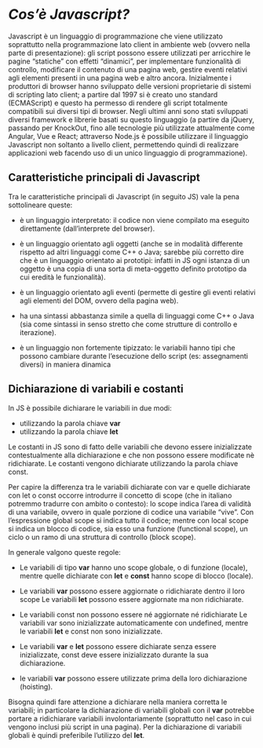 # ***Cos’è Javascript?***
Javascript è un linguaggio di programmazione che viene utilizzato soprattutto nella programmazione lato client in ambiente web (ovvero nella parte di presentazione): gli script possono essere utilizzati per arricchire le pagine “statiche” con effetti “dinamici”, per implementare funzionalità di controllo, modificare il contenuto di una pagina web, gestire eventi relativi agli elementi presenti in una pagina web e altro ancora. 
Inizialmente i produttori di browser hanno sviluppato delle versioni proprietarie di sistemi di scripting lato client; a partire dal 1997 si è creato uno standard (ECMAScript) e questo ha permesso di rendere gli script totalmente compatibili sui diversi tipi di browser.
Negli ultimi anni sono stati sviluppati diversi framework e librerie basati su questo linguaggio (a partire da jQuery, passando per KnockOut, fino alle tecnologie più utilizzate attualmente come Angular, Vue e React; attraverso Node.js è possibile utilizzare il linguaggio Javascript non soltanto a livello client, permettendo quindi di realizzare applicazioni web facendo uso di un unico linguaggio di programmazione). 

## Caratteristiche principali di Javascript

Tra le caratteristiche principali di Javascript (in seguito JS) vale la pena sottolineare queste:


   - è un linguaggio interpretato: il codice non viene compilato ma eseguito direttamente (dall’interprete del browser).

   - è un linguaggio orientato agli oggetti (anche se in modalità differente rispetto ad altri linguaggi come C++ o Java; sarebbe più corretto dire che è un linguaggio orientato ai prototipi: infatti in JS ogni istanza di un oggetto è una copia di una sorta di meta-oggetto definito prototipo da cui eredità le funzionalità).
    
   - è un linguaggio orientato agli eventi (permette di gestire gli eventi relativi agli elementi del DOM, ovvero della pagina web).

   - ha una sintassi abbastanza simile a quella di linguaggi come C++ o Java (sia come sintassi in senso stretto che come strutture di controllo e iterazione).

   - è un linguaggio non fortemente tipizzato: le variabili hanno tipi che possono cambiare durante l’esecuzione dello script (es: assegnamenti diversi) in maniera dinamica


## Dichiarazione di variabili e costanti
In JS è possibile dichiarare le variabili in due modi:
- utilizzando la parola chiave **var** 
- utilizzando la parola chiave **let**

Le costanti in JS sono di fatto delle variabili che devono essere inizializzate contestualmente alla dichiarazione e che non possono essere modificate nè ridichiarate. Le costanti vengono dichiarate utilizzando la parola chiave const.

Per capire la differenza tra le variabili dichiarate con var e quelle dichiarate con let o const occorre introdurre il concetto di scope (che in italiano potremmo tradurre con ambito o contesto): lo scope indica l’area di validità di una variabile, ovvero in quale porzione di codice una variabile “vive”.
Con l’espressione global scope si indica tutto il codice; mentre con local scope si indica un blocco di codice, sia esso una funzione (functional scope), un ciclo o un ramo di una struttura di controllo (block scope).

In generale valgono queste regole:

- Le variabili di tipo **var** hanno uno scope globale, o di funzione (locale), mentre quelle dichiarate con **let** e **const** hanno scope di blocco (locale).

- Le variabili **var** possono essere aggiornate o ridichiarate dentro il loro scope
Le variabili **let** possono essere aggiornate ma non ridichiarate.

- Le variabili const non possono essere né aggiornate né ridichiarate
Le variabili var sono inizializzate automaticamente con undefined, mentre le variabili **let** e const non sono inizializzate.

- Le variabili **var** e **let** possono essere dichiarate senza essere inizializzate, const deve essere inizializzato durante la sua dichiarazione.

- le variabili **var** possono essere utilizzate prima della loro dichiarazione (hoisting).

Bisogna quindi fare attenzione a dichiarare nella maniera corretta le variabili; in particolare la dichiarazione di variabili globali con il **var** potrebbe portare a ridichiarare variabili involontariamente (soprattutto nel caso in cui vengono inclusi più script in una pagina). Per la dichiarazione di variabili globali è quindi preferibile l’utilizzo del **let**.
